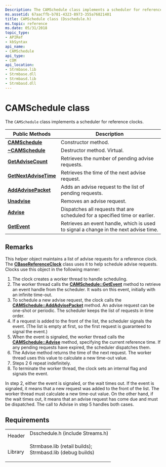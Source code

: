 ```yaml
---
Description: The CAMSchedule class implements a scheduler for reference clocks.
ms.assetid: 67aacffb-b781-4323-8973-355a76821401
title: CAMSchedule class (Dsschedule.h)
ms.topic: reference
ms.date: 05/31/2018
topic_type: 
- APIRef
- kbSyntax
api_name: 
- CAMSchedule
api_type: 
- COM
api_location: 
- Strmbase.lib
- Strmbase.dll
- Strmbasd.lib
- Strmbasd.dll
---
```


# CAMSchedule class

The `CAMSchedule` class implements a scheduler for reference clocks.



| Public Methods                                             | Description                                                                          |
|------------------------------------------------------------|--------------------------------------------------------------------------------------|
| [**CAMSchedule**](camschedule-camschedule.md)             | Constructor method.                                                                  |
| [**~CAMSchedule**](camschedule--camschedule.md)           | Destructor method. Virtual.                                                          |
| [**GetAdviseCount**](camschedule-getadvisecount.md)       | Retrieves the number of pending advise requests.                                     |
| [**GetNextAdviseTime**](camschedule-getnextadvisetime.md) | Retrieves the time of the next advise request.                                       |
| [**AddAdvisePacket**](camschedule-addadvisepacket.md)     | Adds an advise request to the list of pending requests.                              |
| [**Unadvise**](camschedule-unadvise.md)                   | Removes an advise request.                                                           |
| [**Advise**](camschedule-advise.md)                       | Dispatches all requests that are scheduled for a specified time or earlier.          |
| [**GetEvent**](camschedule-getevent.md)                   | Retrieves an event handle, which is used to signal a change in the next advise time. |



 

## Remarks

This helper object maintains a list of advise requests for a reference clock. The [**CBaseReferenceClock**](cbasereferenceclock.md) class uses it to help schedule advise requests. Clocks use this object in the following manner:

1.  The clock creates a worker thread to handle scheduling.
2.  The worker thread calls the [**CAMSchedule::GetEvent**](camschedule-getevent.md) method to retrieve an event handle from the scheduler. It waits on this event, initially with an infinite time-out.
3.  To schedule a new advise request, the clock calls the [**CAMSchedule::AddAdvisePacket**](camschedule-addadvisepacket.md) method. An advise request can be one-shot or periodic. The scheduler keeps the list of requests in time order.
4.  If a request is added to the front of the list, the scheduler signals the event. (The list is empty at first, so the first request is guaranteed to signal the event.)
5.  When the event is signaled, the worker thread calls the [**CAMSchedule::Advise**](camschedule-advise.md) method, specifying the current reference time. If any pending requests have expired, the scheduler dispatches them.
6.  The Advise method returns the time of the next request. The worker thread uses this value to calculate a new time-out value.
7.  Steps 2 6 repeat indefinitely.
8.  To terminate the worker thread, the clock sets an internal flag and signals the event.

In step 2, either the event is signaled, or the wait times out. If the event is signaled, it means that a new request was added to the front of the list. The worker thread must calculate a new time-out value. On the other hand, if the wait times out, it means that an advise request has come due and must be dispatched. The call to Advise in step 5 handles both cases.

## Requirements



|                    |                                                                                                                                                                                            |
|--------------------|--------------------------------------------------------------------------------------------------------------------------------------------------------------------------------------------|
| Header<br/>  | <dl> <dt>Dsschedule.h (include Streams.h)</dt> </dl>                                                                                |
| Library<br/> | <dl> <dt>Strmbase.lib (retail builds); </dt> <dt>Strmbasd.lib (debug builds)</dt> </dl> |



 

 




